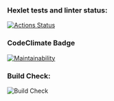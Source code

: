 ### Hexlet tests and linter status:
[![Actions Status](https://github.com/AdelVa/frontend-project-46/actions/workflows/hexlet-check.yml/badge.svg)](https://github.com/AdelVa/frontend-project-46/actions)
### CodeClimate Badge
[![Maintainability](https://api.codeclimate.com/v1/badges/2198f052ac9a081866ce/maintainability)](https://codeclimate.com/github/AdelVa/frontend-project-46/maintainability)
### Build Check:
![Build Check](https://github.com/AdelVa/frontend-project-46/actions/workflows/github-actions-demo.yml/badge.svg)
